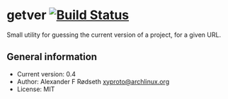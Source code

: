 # getver [![Build Status](https://travis-ci.org/xyproto/getver.svg?branch=master)](https://travis-ci.org/xyproto/getver)

Small utility for guessing the current version of a project, for a given URL.

General information
-------------------

* Current version: 0.4
* Author: Alexander F Rødseth <xyproto@archlinux.org>
* License: MIT

